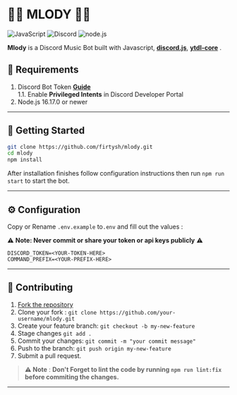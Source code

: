 

# 🎵🤖 **MLODY** 🤖🎵
![JavaScript](https://img.shields.io/badge/javascript-%23323330.svg?style=for-the-badge&logo=javascript&logoColor=%23F7DF1E)
![Discord](https://img.shields.io/badge/Discord-5865F2.svg?style=for-the-badge&logo=Discord&logoColor=white)
![node.js](https://img.shields.io/badge/Node.js-339933.svg?style=for-the-badge&logo=nodedotjs&logoColor=white)


**Mlody** is a Discord Music Bot built with Javascript, **[discord.js](https://discord.js.org/ "discord.js")**, **[ytdl-core](https://github.com/fent/node-ytdl-core "ytdl-core")** .

## 🔧 **Requirements**

1. Discord Bot Token **[Guide](https://discordjs.guide/preparations/setting-up-a-bot-application.html#creating-your-bot)**  
   1.1. Enable **Privileged Intents** in Discord Developer Portal
2. Node.js 16.17.0 or newer
----

## 🚀 **Getting Started**

```sh
git clone https://github.com/firtysh/mlody.git
cd mlody
npm install
```
After installation finishes follow configuration instructions then run `npm run start` to start the bot.

----
## ⚙️ Configuration

Copy or Rename `.env.example` to`.env` and fill out the values :

⚠️ **Note: Never commit or share your token or api keys publicly** ⚠️
```
DISCORD_TOKEN=<YOUR-TOKEN-HERE>
COMMAND_PREFIX=<YOUR-PREFIX-HERE>
```
----
## 🤝 Contributing
1. [Fork the repository](https://github.com/firtysh/mlody/fork "Fork the repository")
2. Clone your fork : ` git clone https://github.com/your-username/mlody.git `
3. Create your feature branch: ` git checkout -b my-new-feature `
4. Stage changes `git add .`
5. Commit your changes: `git commit -m "your commit message"`
6. Push to the branch: `git push origin my-new-feature`
7. Submit a pull request.
>**⚠️ Note** : **Don't Forget to lint the code by running `npm run lint:fix`  before commiting the changes.**
----